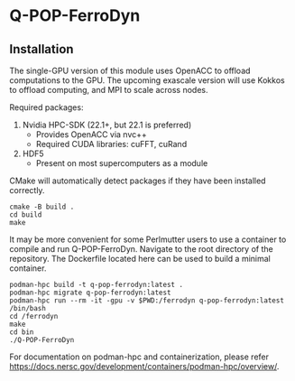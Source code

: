 # Q-POP-FerroDyn

## Installation

The single-GPU version of this module uses OpenACC to offload computations to the GPU. The upcoming exascale version will use Kokkos to offload computing, and MPI to scale across nodes.

Required packages:
1. Nvidia HPC-SDK (22.1+, but 22.1 is preferred)
   - Provides OpenACC via nvc++
   - Required CUDA libraries: cuFFT, cuRand
2. HDF5
   - Present on most supercomputers as a module

CMake will automatically detect packages if they have been installed correctly.
```
cmake -B build .
cd build
make
```

It may be more convenient for some Perlmutter users to use a container to compile and run Q-POP-FerroDyn.
Navigate to the root directory of the repository. The Dockerfile located here can be used to build a minimal container.
```
podman-hpc build -t q-pop-ferrodyn:latest .
podman-hpc migrate q-pop-ferrodyn:latest
podman-hpc run --rm -it -gpu -v $PWD:/ferrodyn q-pop-ferrodyn:latest /bin/bash
cd /ferrodyn
make
cd bin
./Q-POP-FerroDyn
```

For documentation on podman-hpc and containerization, please refer https://docs.nersc.gov/development/containers/podman-hpc/overview/.

